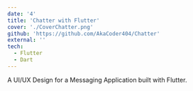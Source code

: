 ```yaml
---
date: '4'
title: 'Chatter with Flutter'
cover: './CoverChatter.png'
github: 'https://github.com/AkaCoder404/Chatter'
external: ''
tech:
  - Flutter
  - Dart
---
```


A UI/UX Design for a Messaging Application built with Flutter.
